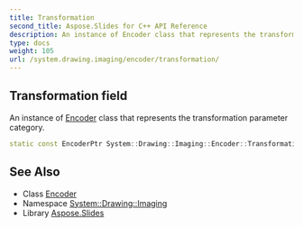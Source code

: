```yaml
---
title: Transformation
second_title: Aspose.Slides for C++ API Reference
description: An instance of Encoder class that represents the transformation parameter category.
type: docs
weight: 105
url: /system.drawing.imaging/encoder/transformation/
---
```

## Transformation field


An instance of [Encoder](../) class that represents the transformation parameter category.

```cpp
static const EncoderPtr System::Drawing::Imaging::Encoder::Transformation
```

## See Also

* Class [Encoder](../)
* Namespace [System::Drawing::Imaging](../../)
* Library [Aspose.Slides](../../../)